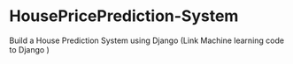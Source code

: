 # HousePricePrediction-System
Build a House Prediction System using Django (Link Machine learning code to Django )
